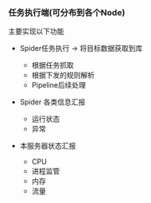 ### 任务执行端(可分布到各个Node)

主要实现以下功能

+ Spider任务执行 -> 将目标数据获取到库
    + 根据任务抓取
    + 根据下发的规则解析
    + Pipeline后续处理
+ Spider 各类信息汇报
    + 运行状态
    + 异常

+ 本服务器状态汇报
    + CPU
    + 进程监管
    + 内存
    + 流量

